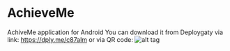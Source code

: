 # AchieveMe
AchiveMe application for Android
You can download it from Deploygatу via link: https://dply.me/c87alm 
or via QR code: ![alt tag](https://chart.googleapis.com/chart?chs=178x178&cht=qr&chl=https%3A%2F%2Fdeploygate.com%2Fdistributions%2Fa0cb3a49cf7712ac45cd9f5de6e59e092f5481fe)
